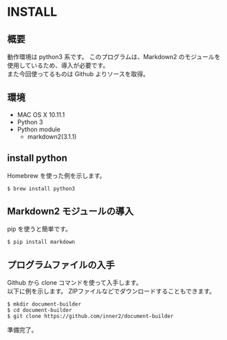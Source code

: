 # INSTALL
## 概要
動作環境は python3 系です。
このプログラムは、Markdown2 のモジュールを使用しているため、導入が必要です。  
また今回使ってるものは Github よりソースを取得。

## 環境
- MAC OS X 10.11.1
- Python 3
- Python module
    - markdown2(3.1.1)

## install python
Homebrew を使った例を示します。

```
$ brew install python3
```

## Markdown2 モジュールの導入
pip を使うと簡単です。

```
$ pip install markdown
```

## プログラムファイルの入手
Github から clone コマンドを使って入手します。  
以下に例を示します。
ZIPファイルなどでダウンロードすることもできます。

```
$ mkdir document-builder
$ cd document-builder
$ git clone https://github.com/inner2/document-builder
```

準備完了。

